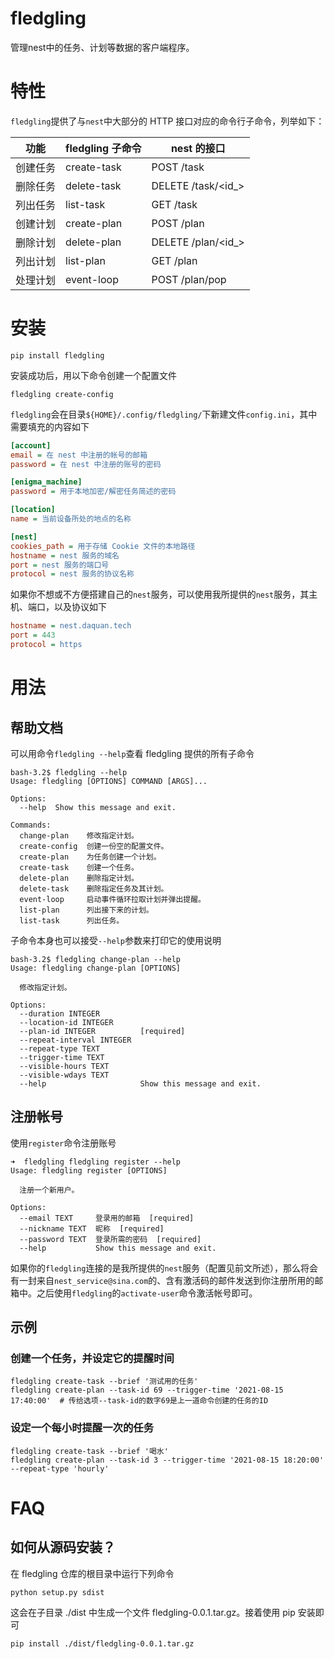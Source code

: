 # fledgling

管理nest中的任务、计划等数据的客户端程序。

# 特性

`fledgling`提供了与`nest`中大部分的 HTTP 接口对应的命令行子命令，列举如下：

| 功能|fledgling 子命令 | nest 的接口 |
|-|-|-|
|创建任务|create-task|POST /task|
|删除任务|delete-task|DELETE /task/<id_>|
|列出任务|list-task|GET /task|
|创建计划|create-plan|POST /plan|
|删除计划|delete-plan|DELETE /plan/<id_>|
|列出计划|list-plan|GET /plan|
|处理计划|event-loop| POST /plan/pop |

# 安装

```shell
pip install fledgling
```

安装成功后，用以下命令创建一个配置文件

```shell
fledgling create-config
```

`fledgling`会在目录`${HOME}/.config/fledgling/`下新建文件`config.ini`，其中需要填充的内容如下

```ini
[account]
email = 在 nest 中注册的帐号的邮箱
password = 在 nest 中注册的账号的密码

[enigma_machine]
password = 用于本地加密/解密任务简述的密码

[location]
name = 当前设备所处的地点的名称

[nest]
cookies_path = 用于存储 Cookie 文件的本地路径
hostname = nest 服务的域名
port = nest 服务的端口号
protocol = nest 服务的协议名称
```

如果你不想或不方便搭建自己的`nest`服务，可以使用我所提供的`nest`服务，其主机、端口，以及协议如下

```ini
hostname = nest.daquan.tech
port = 443
protocol = https
```

# 用法

## 帮助文档

可以用命令`fledgling --help`查看 fledgling 提供的所有子命令

```shell
bash-3.2$ fledgling --help
Usage: fledgling [OPTIONS] COMMAND [ARGS]...

Options:
  --help  Show this message and exit.

Commands:
  change-plan    修改指定计划。
  create-config  创建一份空的配置文件。
  create-plan    为任务创建一个计划。
  create-task    创建一个任务。
  delete-plan    删除指定计划。
  delete-task    删除指定任务及其计划。
  event-loop     启动事件循环拉取计划并弹出提醒。
  list-plan      列出接下来的计划。
  list-task      列出任务。
```

子命令本身也可以接受`--help`参数来打印它的使用说明

```shell
bash-3.2$ fledgling change-plan --help
Usage: fledgling change-plan [OPTIONS]

  修改指定计划。

Options:
  --duration INTEGER
  --location-id INTEGER
  --plan-id INTEGER          [required]
  --repeat-interval INTEGER
  --repeat-type TEXT
  --trigger-time TEXT
  --visible-hours TEXT
  --visible-wdays TEXT
  --help                     Show this message and exit.
```

## 注册帐号

使用`register`命令注册账号

```shell
➜  fledgling fledgling register --help
Usage: fledgling register [OPTIONS]

  注册一个新用户。

Options:
  --email TEXT     登录用的邮箱  [required]
  --nickname TEXT  昵称  [required]
  --password TEXT  登录所需的密码  [required]
  --help           Show this message and exit.
```

如果你的`fledgling`连接的是我所提供的`nest`服务（配置见前文所述），那么将会有一封来自`nest_service@sina.com`的、含有激活码的邮件发送到你注册所用的邮箱中。之后使用`fledgling`的`activate-user`命令激活帐号即可。

## 示例

### 创建一个任务，并设定它的提醒时间

```shell
fledgling create-task --brief '测试用的任务'
fledgling create-plan --task-id 69 --trigger-time '2021-08-15 17:40:00'  # 传给选项--task-id的数字69是上一道命令创建的任务的ID
```

### 设定一个每小时提醒一次的任务

```shell
fledgling create-task --brief '喝水'
fledgling create-plan --task-id 3 --trigger-time '2021-08-15 18:20:00' --repeat-type 'hourly'
```

# FAQ

## 如何从源码安装？

在 fledgling 仓库的根目录中运行下列命令

```shell
python setup.py sdist
```

这会在子目录 ./dist 中生成一个文件 fledgling-0.0.1.tar.gz。接着使用 pip 安装即可

```shell
pip install ./dist/fledgling-0.0.1.tar.gz
```
